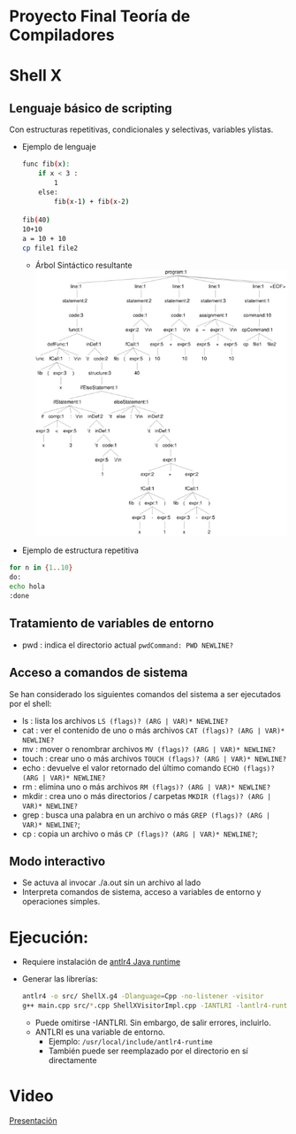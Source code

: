 # Proyecto Final Teoría de Compiladores

# Shell X

## Lenguaje básico de scripting
Con estructuras repetitivas, condicionales y selectivas, variables ylistas.

* Ejemplo de lenguaje
    ```bash
    func fib(x):
        if x < 3 :
            1
        else:
            fib(x-1) + fib(x-2)

    fib(40)
    10+10
    a = 10 + 10
    cp file1 file2
    ```
    * Árbol Sintáctico resultante <br/>
    ![AST](AST.png "AST")

* Ejemplo de estructura repetitiva
```bash
for n in {1..10}
do:
echo hola
:done
```

## Tratamiento de variables de entorno
* pwd : indica el directorio actual `pwdCommand: PWD NEWLINE?`

## Acceso a comandos de sistema
Se han considerado los siguientes comandos del sistema a ser ejecutados por el shell:
* ls : lista los archivos `LS (flags)? (ARG | VAR)* NEWLINE?`
* cat : ver el contenido de uno o más archivos `CAT (flags)? (ARG | VAR)* NEWLINE?`
* mv : mover o renombrar archivos `MV (flags)? (ARG | VAR)* NEWLINE?`
* touch : crear uno o más archivos `TOUCH (flags)? (ARG | VAR)* NEWLINE?`
* echo : devuelve el valor retornado del último comando `ECHO (flags)? (ARG | VAR)* NEWLINE?`
* rm : elimina uno o más archivos `RM (flags)? (ARG | VAR)* NEWLINE?`
* mkdir : crea uno o más directorios / carpetas `MKDIR (flags)? (ARG | VAR)* NEWLINE?`
* grep : busca una palabra en un archivo o más `GREP (flags)? (ARG | VAR)* NEWLINE?`;
* cp : copia un archivo o más `CP (flags)? (ARG | VAR)* NEWLINE?`;

## Modo interactivo
<!-- , el cual es el modo principal, permite mostrar un prompt definido en lavariable PS1 o PROMPT -->
* Se actuva al invocar ./a.out sin un archivo al lado
* Interpreta comandos de sistema, acceso a variables de entorno y operaciones simples.

# Ejecución:
* Requiere instalación de [antlr4 Java runtime](https://www.antlr.org/)
* Generar las librerías:
    ```bash
    antlr4 -o src/ ShellX.g4 -Dlanguage=Cpp -no-listener -visitor
    g++ main.cpp src/*.cpp ShellXVisitorImpl.cpp -IANTLRI -lantlr4-runtime
    ```

    * Puede omitirse -IANTLRI. Sin embargo, de salir errores, incluirlo.
    * ANTLRI es una variable de entorno.
        * Ejemplo: `/usr/local/include/antlr4-runtime`
        * También puede ser reemplazado por el directorio en sí directamente


# Video
[Presentación](https://youtu.be/YQY8BbYKArA)
